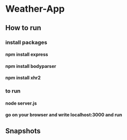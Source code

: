 # Weather-App

## How to run 

### install packages

#### npm install express
#### npm install bodyparser
#### npm install xhr2

### to run 
#### node server.js
#### go on your browser and write localhost:3000 and run



## Snapshots





